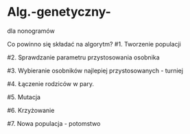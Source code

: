 # Alg.-genetyczny-
dla nonogramów

Co powinno się składać na algorytm?
#1. Tworzenie populacji

#2. Sprawdzanie parametru przystosowania osobnika

#3. Wybieranie osobników najlepiej przystosowanych - turniej

#4. Łączenie rodziców w pary.

#5. Mutacja

#6. Krzyżowanie

#7. Nowa populacja - potomstwo
